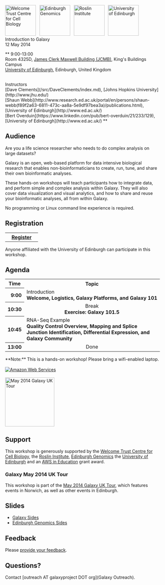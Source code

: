 <div class='center'>
<a href='http://www.wcb.ed.ac.uk/'><img src='/Images/Logos/WTCCBLogo.png' alt='Welcome Trust Centre for Cell Biology' height="100" /></a> &nbsp; 
<a href='http://www.genomics.ed.ac.uk/'><img src='/Images/Logos/EdinburghGenomics.png' alt='Edinburgh Genomics' height="100" /></a>
&nbsp; 
<a href='http://www.roslin.ed.ac.uk/'><img src='/Images/Logos/RoslinLogo.jpg' alt='Roslin Institute' height="100" /></a> 
&nbsp; 
<a href='http://www.ed.ac.uk/'><img src='/Images/Logos/UEdinburghSquareLogo.png' alt='University of Edinburgh' height="100" /></a> 
<div class='title'>Introduction to Galaxy<br />12 May 2014</div>

**
9:00-13:00<br />
Room 4325D, [James Clerk Maxwell Building (JCMB)](http://www.ph.ed.ac.uk/about/locations/jcmb), King's Buildings Campus<br /> 
[University of Edinburgh](http://www.ed.ac.uk/), Edinburgh, United Kingdom

<br />
Instructors<br />[Dave Clements](/src/DaveClements/index.md), [Johns Hopkins University](http://www.jhu.edu/)<br /> [Shaun Webb](http://www.research.ed.ac.uk/portal/en/persons/shaun-webb(f89f2a63-6811-473c-aa8a-5e9df97bea3a)/publications.html), [University of Edinburgh](http://www.ed.ac.uk/)<br />
[Bert Overduin](https://www.linkedin.com/pub/bert-overduin/21/233/129), [University of Edinburgh](http://www.ed.ac.uk/)
**
</div>

## Audience

Are you a life science researcher who needs to do complex analysis on large datasets?

Galaxy is an open, web-based platform for data intensive biological research that enables non-bioinformaticians to create, run, tune, and share their own bioinformatic analyses.

These hands-on workshops will teach participants how to integrate data, and perform simple and complex analysis within Galaxy. They will also cover data visualization and visual analytics, and how to share and reuse your bioinformatic analyses, all from within Galaxy.

No programming or Linux command line experience is required.


## Registration

<table>
  <tr>
    <th> &nbsp;&nbsp; <a href='http://www.bioinformatics.ed.ac.uk/events/galaxy-workshop'>Register</a> &nbsp;&nbsp; </th>
  </tr>
</table>


Anyone affiliated with the University of Edinburgh can participate in this workshop.

## Agenda

<table>
  <tr class="th" >
    <th> Time </th>
    <th> Topic </th>
  </tr>
  <tr>
    <th style=" text-align: right;"> 9:00 </th>
    <td> </strong>Introduction<strong><div class='indent'>Welcome, Logistics, Galaxy Platforms, and Galaxy 101</div> </td>
  </tr>
  <tr>
    <th style=" text-align: right;"> 10:30 </th>
    <td style=" text-align: center;"> </strong>Break<strong><div class='indent'>Exercise: Galaxy 101.5</div> </td>
  </tr>
  <tr>
    <th style=" text-align: right;"> 10:45 </th>
    <td> </strong>RNA-Seq Example<strong><div class='indent'>Quality Control Overview, Mapping and Splice Junction Identification, Differential Expression, and Galaxy Community</div>  </td>
  </tr>
  <tr>
    <th style=" text-align: right;"> 13:00 </th>
    <td style=" text-align: center;"> </strong>Done<strong> </td>
  </tr>
</table>



<div class='center'>**Note:** This is a hands-on workshop!  Please bring a wifi-enabled laptop.</div>

<div class='right'>
<br /><a href='http://aws.amazon.com/'><img src='/Images/Logos/AWSLogo.png' alt='Amazon Web Services' /></a><br /><br />
<a href='/Events/UKMay2014'><img src='/Images/Logos/UKMay2014Tour.png' alt='May 2014 Galaxy UK Tour' width="160px" /></a>
</div>

## Support

This workshop is generously supported by the [Welcome Trust Centre for Cell Biology](http://www.wcb.ed.ac.uk/), the [Roslin Institute](http://www.roslin.ed.ac.uk/), [Edinburgh Genomics](http://www.genomics.ed.ac.uk/) the [University of Edinburgh](http://www.ed.ac.uk/) and an [AWS in Education](http://aws.amazon.com/education/) grant award.

### Galaxy May 2014 UK Tour

This workshop is part of the [May 2014 Galaxy UK Tour](/src/Events/UKMay2014/index.md), which features events in Norwich, as well as other events in Edinburgh.

## Slides

* [Galaxy Sides](ATTACHMENT_URLDocuments/Presentations/201405UEDINBURGHWorkshop.pdf)   
* [Edinburgh Genomics Sides](ATTACHMENT_URLDocuments/Presentations/201405EdinburghGenomics.pdf)   

## Feedback

Please [provide your feedback](http://bit.ly/gxyedifeedback).

## Questions?

Contact [outreach AT galaxyproject DOT org](Galaxy Outreach).
